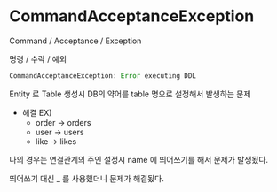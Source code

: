 # CommandAcceptanceException

Command / Acceptance / Exception

명령 / 수락 / 예외

```java
CommandAcceptanceException: Error executing DDL
```

Entity 로 Table 생성시 DB의 약어를 table 명으로 설정해서 발생하는 문제

- 해결 EX)
    - order → orders
    - user → users
    - like → likes

나의 경우는 연결관계의 주인 설정시 name 에 띄어쓰기를 해서  문제가 발생됬다.

띄어쓰기 대신 _ 를 사용했더니 문제가 해결됬다.